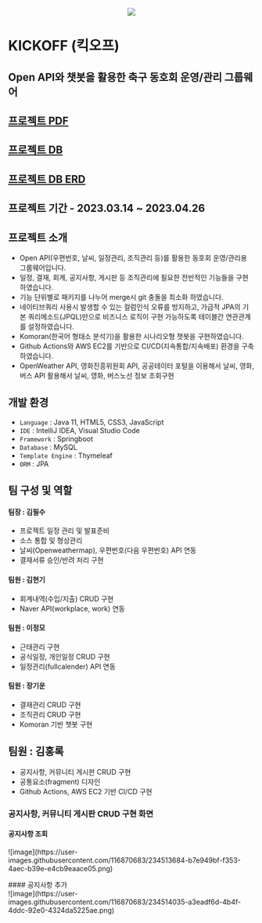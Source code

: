 <p align="center">
  <img src="https://user-images.githubusercontent.com/116870617/231791531-9e7ee801-a462-4b7a-977d-1e56b195e28b.png">
</p>

# KICKOFF (킥오프)
## Open API와 챗봇을 활용한 축구 동호회 운영/관리 그룹웨어 
## [프로젝트 PDF](https://drive.google.com/file/d/1tsOQYQTAA-q8Qb5-PMADED-PYFJHSSGk/view)
## [프로젝트 DB](https://drive.google.com/file/d/1Sq_t-sHVyWNhHz1W7dYdbGJk2qUlsRTR/view)
## [프로젝트 DB ERD](https://drive.google.com/file/d/1JvddvhrdoV1i78wkrrgPDKJa1tq9k7LW/view?usp=share_link)

## 프로젝트 기간 - 2023.03.14 ~ 2023.04.26

## 프로젝트 소개
- Open API(우편번호, 날씨, 일정관리, 조직관리 등)를 활용한 동호회 운영/관리용 그룹웨어입니다.
- 일정, 결재, 회계, 공지사항, 게시판 등 조직관리에 필요한 전반적인 기능들을 구현하였습니다.
- 기능 단위별로 패키지를 나누어 merge시 git 충돌을 최소화 하였습니다. 
- 네이티브쿼리 사용시 발생할 수 있는 컬럼인식 오류를 방지하고, 가급적 JPA의 기본 쿼리메소드(JPQL)만으로 비즈니스 로직이 구현 가능하도록 테이블간 연관관계를 설정하였습니다.
- Komoran(한국어 형태소 분석기)을 활용한 시나리오형 챗봇을 구현하였습니다.
- Github Actions와 AWS EC2를 기반으로 CI/CD(지속통합/지속배포) 환경을 구축하였습니다.
- OpenWeather API, 영화진흥위원회 API, 공공테이터 포털을 이용해서 날씨, 영화, 버스 API 활용해서 날씨, 영화, 버스노선 정보 조회구현

## 개발 환경
- `Language` : Java 11, HTML5, CSS3, JavaScript
- `IDE` : IntelliJ IDEA, Visual Studio Code
- `Framework` : Springboot
- `Database` : MySQL
- `Template Engine` : Thymeleaf 
- `ORM` : JPA <br>

## 팀 구성 및 역할
#### 팀장 : 김필수 <br>
- 프로젝트 일정 관리 및 발표준비
- 소스 통합 및 형상관리
- 날씨(Openweathermap), 우편번호(다음 우편번호) API 연동
- 결재서류 승인/반려 처리 구현 <br>

#### 팀원 : 김현기 <br>
- 회계내역(수입/지출) CRUD 구현
- Naver API(workplace, work) 연동 <br>

#### 팀원 : 이정모 <br>
- 근태관리 구현
- 공식일정, 개인일정 CRUD 구현 
- 일정관리(fullcalender) API 연동 <br>

#### 팀원 : 장기운 <br>
- 결재관리 CRUD 구현
- 조직관리 CRUD 구현
- Komoran 기반 챗봇 구현 <br>

## 팀원 : 김홍록 <br>
- 공지사항, 커뮤니티 게시판 CRUD 구현
- 공통요소(fragment) 디자인
- Github Actions, AWS EC2 기반 CI/CD 구현 <br>

### 공지사항, 커뮤니티 게시판 CRUD 구현 화면<br>
#### 공지사항 조회<br>
<summary></summary>
<p>![image](https://user-images.githubusercontent.com/116870683/234513684-b7e949bf-f353-4aec-b39e-e4cb9eaace05.png)</p>
#### 공지사항 추가<br>
![image](https://user-images.githubusercontent.com/116870683/234514035-a3eadf6d-4b4f-4ddc-92e0-4324da5225ae.png)




